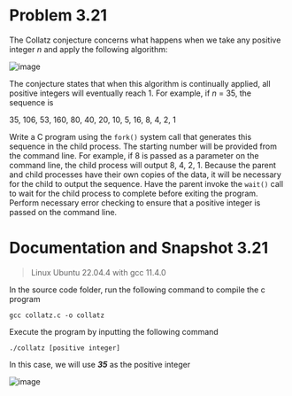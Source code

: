 # Problem 3.21  

The Collatz conjecture concerns what happens when we take any positive integer *n* and apply the following algorithm:  

![image](https://github.com/Zocke07/Operating-Systems/assets/91361456/efb8ca5e-f8b6-4b41-8ca1-9516c8ca07a3)  

The conjecture states that when this algorithm is continually applied, all positive integers will eventually reach 1. For example, if *n* = 35, the sequence is  

35, 106, 53, 160, 80, 40, 20, 10, 5, 16, 8, 4, 2, 1  

Write a C program using the `fork()` system call that generates this sequence in the child process. The starting number will be provided from the command line. For example, if 8 is passed as a parameter on the command line, the child process will output 8, 4, 2, 1. Because the parent and child processes have their own copies of the data, it will be necessary for the child to output the sequence. Have the parent invoke the `wait()` call to wait for the child process to complete before exiting the program. Perform necessary error checking to ensure that a positive integer is passed on the command line.


# Documentation and Snapshot 3.21

> Linux Ubuntu 22.04.4 with gcc 11.4.0

In the source code folder, run the following command to compile the c program  

<pre><code>gcc collatz.c -o collatz</code></pre>

Execute the program by inputting the following command  

<pre><code>./collatz [positive integer]</code></pre>  

In this case, we will use ***35*** as the positive integer  

![image](https://github.com/Zocke07/Operating-Systems/assets/91361456/f44bb3ec-a765-4054-a123-d55a605e8557)
